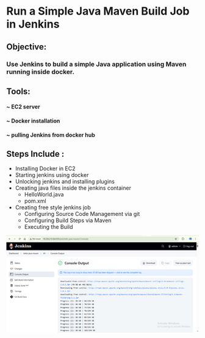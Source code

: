 #  Run a Simple Java Maven Build Job in Jenkins
## Objective:
### Use Jenkins to build a simple Java application using Maven running inside docker.
## Tools:
#### ~ EC2 server
#### ~ Docker installation 
#### ~ pulling Jenkins from docker hub
## Steps Include :
- Installing Docker in EC2
- Starting jenkins using docker
- Unlocking jenkins and installing plugins
- Creating java files inside the jenkins container
  - HelloWorld.java
  - pom.xml
- Creating free style jenkins job
  - Configuring Source Code Management via git
  - Configuring Build Steps via Maven
  - Executing the Build
 
![](https://github.com/deepakbehera11/hello-java-maven/blob/d40c7cd09be8910be5e9411d1d0866893309bedc/assets/Screenshot-01.png)
    

